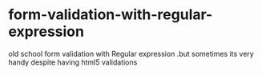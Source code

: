 # form-validation-with-regular-expression
old school form validation with Regular expression .but sometimes its very handy despite having html5 validations
